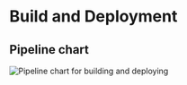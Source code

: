# Build and Deployment

## Pipeline chart
![Pipeline chart for building and deploying](assets/drawio/build-deploy-pipeline-Seite-1.svg)
